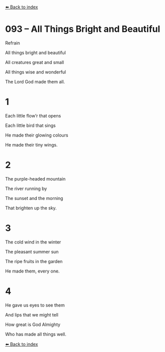 [⬅️ Back to index](../README.md)

# 093 – All Things Bright and Beautiful





Refrain

All things bright and beautiful

All creatures great and small

All things wise and wonderful

The Lord God made them all.



# 1

Each little flow’r that opens

Each little bird that sings

He made their glowing colours

He made their tiny wings.



# 2

The purple-headed mountain

The river running by

The sunset and the morning

That brighten up the sky.



# 3

The cold wind in the winter

The pleasant summer sun

The ripe fruits in the garden

He made them, every one.



# 4

He gave us eyes to see them

And lips that we might tell

How great is God Almighty

Who has made all things well.

[⬅️ Back to index](../README.md)
